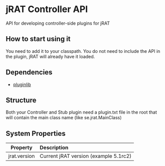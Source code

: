 # jRAT Controller API

API for developing controller-side plugins for jRAT

## How to start using it

You need to add it to your classpath. You do not need to include the API in the plugin, jRAT will already have it loaded.

## Dependencies

- [pluginlib](https://github.com/redpois0n/pluginlib)

## Structure

Both your Controller and Stub plugin need a plugin.txt file in the root that will contain the main class name (like se.jrat.MainClass)

## System Properties

| Property	  | Description
| ---         |:---
| jrat.version			  | Current jRAT version (example 5.1rc2)
